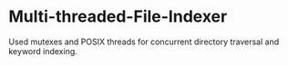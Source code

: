 # Multi-threaded-File-Indexer
Used mutexes and POSIX threads for concurrent directory traversal and keyword indexing.
